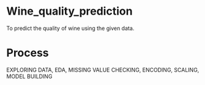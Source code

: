 # Wine_quality_prediction
To predict the quality of wine using the given data.
# Process
EXPLORING DATA, EDA, MISSING VALUE CHECKING, ENCODING, SCALING, MODEL BUILDING
